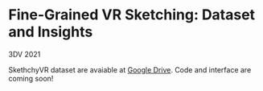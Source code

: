 # Fine-Grained VR Sketching: Dataset and Insights

3DV 2021

SkethchyVR dataset are avaiable at [Google Drive](https://drive.google.com/file/d/1nRAoj3BISFytRoapYDRKm9gic9j06dkD/view?usp=sharing).
Code and interface are coming soon!
